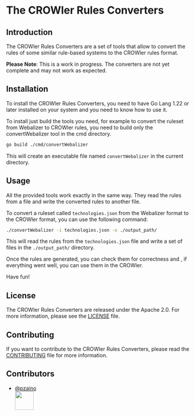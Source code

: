# The CROWler Rules Converters

## Introduction

The CROWler Rules Converters are a set of tools that allow to convert the
 rules of some similar rule-based systems to the CROWler rules format.

**Please Note**: This is a work in progress. The converters are not yet
complete and may not work as expected.

## Installation

To install the CROWler Rules Converters, you need to have Go Lang 1.22
or later installed on your system and you need to know how to use it.

To install just build the tools you need, for example to convert the
ruleset from Webalizer to CROWler rules, you need to build only the
convertWebalizer tool in the cmd directory.

```bash
go build ./cmd/convertWebalizer
```

This will create an executable file named `convertWebalizer` in the
current directory.

## Usage

All the provided tools work exactly in the same way. They read the
rules from a file and write the converted rules to another file.

To convert a ruleset called `technologies.json` from the Webalizer
format to the CROWler format, you can use the following command:

```bash
./convertWebalizer -i technologies.json -o ./output_path/
```

This will read the rules from the `technologies.json` file and write
a set of files in the `./output_path/` directory.

Once the rules are generated, you can check them for correctness and
, if everything went well, you can use them in the CROWler.

Have fun!

## License

The CROWler Rules Converters are released under the Apache 2.0. For more
information, please see the [LICENSE](LICENSE) file.

## Contributing

If you want to contribute to the CROWler Rules Converters, please read
the [CONTRIBUTING](CONTRIBUTING.md) file for more information.

## Contributors

- [@pzaino](https://github.com/pzaino) <br> <img src="https://avatars.githubusercontent.com/u/pzaino?v=4" width="50" height="50"/>
